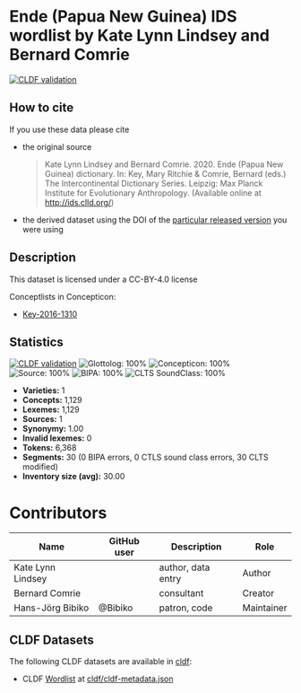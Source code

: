 # Ende (Papua New Guinea) IDS wordlist by Kate Lynn Lindsey and Bernard Comrie

[![CLDF validation](https://github.com/intercontinental-dictionary-series/lindseyende/workflows/CLDF-validation/badge.svg)](https://github.com/intercontinental-dictionary-series/lindseyende/actions?query=workflow%3ACLDF-validation)

## How to cite

If you use these data please cite
- the original source
  > Kate Lynn Lindsey and Bernard Comrie. 2020. Ende (Papua New Guinea) dictionary. In: Key, Mary Ritchie & Comrie, Bernard (eds.) The Intercontinental Dictionary Series. Leipzig: Max Planck Institute for Evolutionary Anthropology. (Available online at http://ids.clld.org/)
- the derived dataset using the DOI of the [particular released version](../../releases/) you were using

## Description


This dataset is licensed under a CC-BY-4.0 license


Conceptlists in Concepticon:
- [Key-2016-1310](https://concepticon.clld.org/contributions/Key-2016-1310)
## Statistics


[![CLDF validation](https://github.com/intercontinental-dictionary-series/lindseyende/workflows/CLDF-validation/badge.svg)](https://github.com/intercontinental-dictionary-series/lindseyende/actions?query=workflow%3ACLDF-validation)
![Glottolog: 100%](https://img.shields.io/badge/Glottolog-100%25-brightgreen.svg "Glottolog: 100%")
![Concepticon: 100%](https://img.shields.io/badge/Concepticon-100%25-brightgreen.svg "Concepticon: 100%")
![Source: 100%](https://img.shields.io/badge/Source-100%25-brightgreen.svg "Source: 100%")
![BIPA: 100%](https://img.shields.io/badge/BIPA-100%25-brightgreen.svg "BIPA: 100%")
![CLTS SoundClass: 100%](https://img.shields.io/badge/CLTS%20SoundClass-100%25-brightgreen.svg "CLTS SoundClass: 100%")

- **Varieties:** 1
- **Concepts:** 1,129
- **Lexemes:** 1,129
- **Sources:** 1
- **Synonymy:** 1.00
- **Invalid lexemes:** 0
- **Tokens:** 6,368
- **Segments:** 30 (0 BIPA errors, 0 CTLS sound class errors, 30 CLTS modified)
- **Inventory size (avg):** 30.00

# Contributors

Name               | GitHub user     | Description                          | Role
---                | ---             | ---                                  | ---
Kate Lynn Lindsey |  | author, data entry | Author
Bernard Comrie |  | consultant | Creator
Hans-Jörg Bibiko | @Bibiko | patron, code | Maintainer



## CLDF Datasets

The following CLDF datasets are available in [cldf](cldf):

- CLDF [Wordlist](https://github.com/cldf/cldf/tree/master/modules/Wordlist) at [cldf/cldf-metadata.json](cldf/cldf-metadata.json)